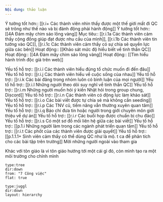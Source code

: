 ```yaml
---
Nội dung: thảo luận
---
```


Ý tưởng tốt hơn:: [[r.i+ Các thành viên nhìn thấy được một thế giới mất đi QC sẽ trông như thế nào và bị đánh động phải hành động]]
Ý tưởng tốt hơn::[[4A Đám mây chim sáo lông vàng]]
Mục tiêu:: [[r.i.1a Các thành viên cảm thấy cộng đồng giúp đạt được nhu cầu của mình]], [[r.i.1b Các thành viên tin tưởng vào QC]], [[r.i.1c Các thành viên cảm thấy có sự chia sẻ quyền lực giữa các bên]] 
Hoạt động:: [[Khảo sát mức độ hiểu biết về tinh thần QC]]
Hoạt động:: [[4A Đám mây chim sáo lông vàng]]
Hoạt động:: [[Tìm hiểu hành trình độc giả trên web]]

Yếu tố hỗ trợ:: [[r.i.i Các thành viên hiểu đúng tổ chức muốn đi đến đâu]]
Yếu tố hỗ trợ:: [[r.i.j Các thành viên hiểu về cuộc sống của nhau]]
Yếu tố hỗ trợ:: [[r.i.k Các bài đăng trong nhóm luôn có bình luận của mọi người]]
Yếu tố hỗ trợ:: [[r.i.l Những người theo dõi suy nghĩ về tinh thần QC]]
Yếu tố hỗ trợ:: [[r.i.m Những người muốn hỏi ý kiến Nhật hỏi trong group chung, Discord]]
Yếu tố hỗ trợ:: [[r.i.n Các thành viên có động lực làm khảo sát]]
Yếu tố hỗ trợ:: [[r.i.o Các bài viết được tự chia sẻ mà không cần seeding]]
Yếu tố hỗ trợ:: [[r.i.p Các TNV cũ, tiềm năng vẫn thường xuyên quan tâm]]
Yếu tố hỗ trợ:: [[r.i.q Báo chí đưa tin hoặc người trong giới chuyên môn giới thiệu về dự án]]
Yếu tố hỗ trợ:: [[r.i.r Các buổi họp được chuẩn bị chu đáo]]
Yếu tố hỗ trợ:: [[r.i.s Có một sơ đồ mối liên hệ giữa các bài viết]]
Yếu tố hỗ trợ:: [[p.1.i Những người làm trong các ngành phát triển quan tâm]]
Yếu tố hỗ trợ:: [[r.i.t Các phốt của các thành viên được giải quyết]] 
Yếu tố hỗ trợ:: [[p.1.1.1+ Sinh viên cảm thấy có thể dùng QC như là mộ. t ca để phân tích cho các bài tập trên trường]]
Mời những người ngoài vào tham gia

Khác với tôn giáo là vì tôn giáo hướng tới một cái gì đó, còn mình tạo ra một môi trường cho chính mình

```breadcrumbs
type:tree
dir:down
from: "7 Công việc" 
flat: true
```
```breadcrumbs
type:juggl
dir:down
layout: hierarchy
```
